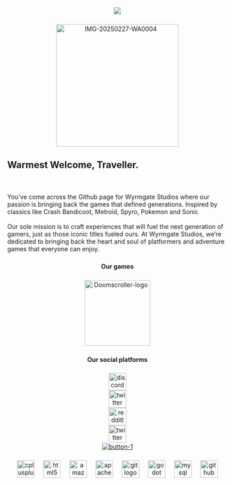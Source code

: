 <div align="center">
  <img src="https://profile-counter.glitch.me/2-Player-Studios/count.svg?"  />
</div>

###

<div align="center">
  <a href="https://ibb.co/DDsVQkP4"><img src="https://i.ibb.co/qMXyp9LB/IMG-20250227-WA0004.jpg" alt="IMG-20250227-WA0004" width="280"></a>
</div>

###

<h4 align="center"><h2>Warmest Welcome, Traveller.</h2> <br><br>You've come across the Github page for Wyrmgate Studios where our passion is bringing back the games that defined generations. Inspired by classics like Crash Bandicoot, Metroid, Spyro, Pokemon and Sonic<br><br>Our sole mission is to craft experiences that will fuel the next generation of gamers, just as those iconic titles fueled ours. At Wyrmgate Studios, we’re dedicated to bringing back the heart and soul of platformers and adventure games that everyone can enjoy.</h4>

###

<div align="center"><h4>Our games</h4></div>

###

<div align="center">
  <a href="https://ibb.co/hx3c1K1B"><img src="https://i.ibb.co/XfcDkzk7/Doomscroller-logo.png" alt="Doomscroller-logo" width="150" height="150"></a>
</div>

###

<div align="center"><H4>Our social platforms</h4></div>

###

<div align="center">
  <a href="https://discord.gg/sDk5WXbtH2" target="_blank">
    <img src="https://img.shields.io/static/v1?message=Discord&logo=discord&label=The%20Doomscroller&color=7289DA&logoColor=white&labelColor=7289DA&style=plastic" height="40" alt="discord logo"/>
  </a>
  <br>
  <a href="https://x.com/WyrmgateStudios" target="_blank">
    <img src="https://img.shields.io/static/v1?message=Twitter&logo=twitter&label=Follow%20us%20on&color=5acbfc&logoColor=white&labelColor=5acbfc&style=plastic" height="40" alt="twitter logo"  />
  </a>
  <br>
  <a href="https://www.reddit.com/r/DoomscrollerOfficial/">
    <img src="https://i.ibb.co/bjHCYf8w/redditlogo.png" alt="redditlogo" height="40">
  </a>
  <br>
  <a href="https://www.tumblr.com/wyrmgate-studios" target="_blank">
    <img src="https://img.shields.io/static/v1?message=Tumblr&logo=twitter&label=Follow%20us%20on&color=1DA1F2&logoColor=white&labelColor=1DA1F2&style=plastic" height="40" alt="twitter logo"  />
  </a>
  <br>
  <a href="https://forms.gle/7dFausw1guVCkzYJ6">
    <img src="https://i.ibb.co/DgjpNCfT/button-1.png" alt="button-1" border="0">
  </a>
</div>

###

<div align="center">
  <img src="https://cdn.jsdelivr.net/gh/devicons/devicon/icons/cplusplus/cplusplus-original.svg" height="40" alt="cplusplus logo"  />
  <img width="12" />
  <img src="https://cdn.jsdelivr.net/gh/devicons/devicon/icons/html5/html5-original.svg" height="40" alt="html5 logo"  />
  <img width="12" />
  <img src="https://cdn.jsdelivr.net/gh/devicons/devicon/icons/amazonwebservices/amazonwebservices-line-wordmark.svg" height="40" alt="amazonwebservices logo"  />
  <img width="12" />
  <img src="https://cdn.jsdelivr.net/gh/devicons/devicon/icons/apache/apache-original.svg" height="40" alt="apache logo"  />
  <img width="12" />
  <img src="https://cdn.jsdelivr.net/gh/devicons/devicon/icons/git/git-original.svg" height="40" alt="git logo"  />
  <img width="12" />
  <img src="https://cdn.jsdelivr.net/gh/devicons/devicon/icons/godot/godot-original.svg" height="40" alt="godot logo"  />
  <img width="12" />
  <img src="https://cdn.jsdelivr.net/gh/devicons/devicon/icons/mysql/mysql-original.svg" height="40" alt="mysql logo"  />
  <img width="12" />
  <img src="https://cdn.jsdelivr.net/gh/devicons/devicon/icons/github/github-original.svg" height="40" alt="github logo"  />
</div>

###
